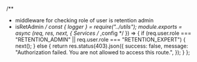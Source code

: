 /**
 * middleware for checking role of user is retention admin
 * isRetAdmin
 */
const { logger } = require("../utils");
module.exports = async (req, res, next, { Services /* ,config */ }) => {
	if (req.user.role === "RETENTION_ADMIN" || req.user.role === "RETENTION_EXPERT") {
		next();
	} else {
		return res.status(403).json({
			success: false,
			message: "Authorization failed. You are not allowed to access this route.",
		});
	}
};
